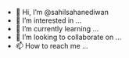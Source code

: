 - 👋 Hi, I’m @sahilsahanediwan
- 👀 I’m interested in ...
- 🌱 I’m currently learning ...
- 💞️ I’m looking to collaborate on ...
- 📫 How to reach me ...

<!---
sahilsahanediwan/sahilsahanediwan is a ✨ special ✨ repository because its `README.md` (this file) appears on your GitHub profile.
You can click the Preview link to take a look at your changes.
--->
